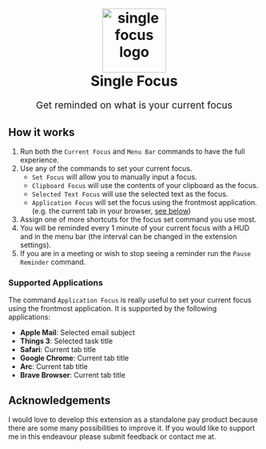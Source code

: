 <h1 align="center">
  <img src="https://i.imgur.com/2Ld0O5l.png" alt="single focus logo" title="single focus logo" width="128">
  <br>
  Single Focus 
</h1>
<p align="center" style="font-size: 1.2rem;">Get reminded on what is your current focus</p>

## How it works

1. Run both the `Current Focus` and `Menu Bar` commands to have the full experience.
2. Use any of the commands to set your current focus.
    - `Set Focus` will allow you to manually input a focus.
    - `Clipboard Focus` will use the contents of your clipboard as the focus.
    - `Selected Text Focus` will use the selected text as the focus.
    - `Application Focus` will set the focus using the frontmost application. (e.g. the current tab in your
      browser, [see below](#supported-applications))
3. Assign one of more shortcuts for the focus set command you use most.
4. You will be reminded every 1 minute of your current focus with a HUD and in the menu bar (the interval can be changed
   in the extension settings).
5. If you are in a meeting or wish to stop seeing a reminder run the `Pause Reminder` command.

### Supported Applications

The command `Application Focus` is really useful to set your current focus using the frontmost application. It is
supported by the following applications:

- **Apple Mail**: Selected email subject
- **Things 3**: Selected task title
- **Safari**: Current tab title
- **Google Chrome**: Current tab title
- **Arc**: Current tab title
- **Brave Browser**: Current tab title

## Acknowledgements

I would love to develop this extension as a standalone pay product because there are some many possibilities to
improve it. If you would like to support me in this endeavour please submit feedback or contact me at.
